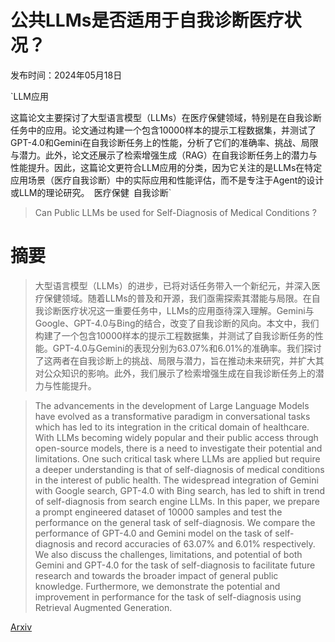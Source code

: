 # 公共LLMs是否适用于自我诊断医疗状况？

发布时间：2024年05月18日

`LLM应用

这篇论文主要探讨了大型语言模型（LLMs）在医疗保健领域，特别是在自我诊断任务中的应用。论文通过构建一个包含10000样本的提示工程数据集，并测试了GPT-4.0和Gemini在自我诊断任务上的性能，分析了它们的准确率、挑战、局限与潜力。此外，论文还展示了检索增强生成（RAG）在自我诊断任务上的潜力与性能提升。因此，这篇论文更符合LLM应用的分类，因为它关注的是LLMs在特定应用场景（医疗自我诊断）中的实际应用和性能评估，而不是专注于Agent的设计或LLM的理论研究。` `医疗保健` `自我诊断`

> Can Public LLMs be used for Self-Diagnosis of Medical Conditions ?

# 摘要

> 大型语言模型（LLMs）的进步，已将对话任务带入一个新纪元，并深入医疗保健领域。随着LLMs的普及和开源，我们亟需探索其潜能与局限。在自我诊断医疗状况这一重要任务中，LLMs的应用亟待深入理解。Gemini与Google、GPT-4.0与Bing的结合，改变了自我诊断的风向。本文中，我们构建了一个包含10000样本的提示工程数据集，并测试了自我诊断任务的性能。GPT-4.0与Gemini的表现分别为63.07%和6.01%的准确率。我们探讨了这两者在自我诊断上的挑战、局限与潜力，旨在推动未来研究，并扩大其对公众知识的影响。此外，我们展示了检索增强生成在自我诊断任务上的潜力与性能提升。

> The advancements in the development of Large Language Models have evolved as a transformative paradigm in conversational tasks which has led to its integration in the critical domain of healthcare. With LLMs becoming widely popular and their public access through open-source models, there is a need to investigate their potential and limitations. One such critical task where LLMs are applied but require a deeper understanding is that of self-diagnosis of medical conditions in the interest of public health. The widespread integration of Gemini with Google search, GPT-4.0 with Bing search, has led to shift in trend of self-diagnosis from search engine LLMs. In this paper, we prepare a prompt engineered dataset of 10000 samples and test the performance on the general task of self-diagnosis. We compare the performance of GPT-4.0 and Gemini model on the task of self-diagnosis and record accuracies of 63.07% and 6.01% respectively. We also discuss the challenges, limitations, and potential of both Gemini and GPT-4.0 for the task of self-diagnosis to facilitate future research and towards the broader impact of general public knowledge. Furthermore, we demonstrate the potential and improvement in performance for the task of self-diagnosis using Retrieval Augmented Generation.

[Arxiv](https://arxiv.org/abs/2405.11407)